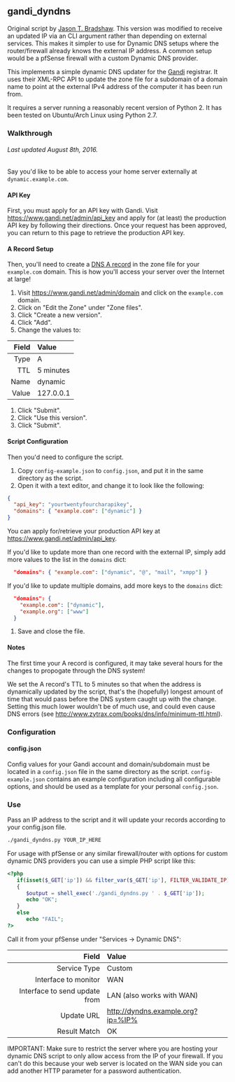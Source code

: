 gandi_dyndns
----

Original script by [Jason T. Bradshaw](https://github.com/jasontbradshaw). This version was modified to receive an updated IP via an CLI argument rather than depending on external services. This makes it simpler to use for Dynamic DNS setups where the router/firewall already knows the external IP address. A common setup would be a pfSense firewall with a custom Dynamic DNS provider.

This implements a simple dynamic DNS updater for the
[Gandi](https://www.gandi.net) registrar. It uses their XML-RPC API to update
the zone file for a subdomain of a domain name to point at the external IPv4
address of the computer it has been run from.

It requires a server running a reasonably recent version of Python 2. It has
been tested on Ubuntu/Arch Linux using Python 2.7.

### Walkthrough
###### Last updated August 8th, 2016.

Say you'd like to be able to access your home server externally at
`dynamic.example.com`.

#### API Key
First, you must apply for an API key with Gandi. Visit
https://www.gandi.net/admin/api_key and apply for (at least) the production API
key by following their directions. Once your request has been approved, you can
return to this page to retrieve the production API key.

#### A Record Setup
Then, you'll need to create a [DNS A
record](http://en.wikipedia.org/wiki/List_of_DNS_record_types) in the zone file
for your `example.com` domain. This is how you'll access your server over the
Internet at large!

1. Visit https://www.gandi.net/admin/domain and click on the `example.com`
   domain.
1. Click on "Edit the Zone" under "Zone files".
1. Click "Create a new version".
1. Click "Add".
1. Change the values to:

  | Field | Value
  | ----: | :----
  | Type  | A
  | TTL   | 5 minutes
  | Name  | dynamic
  | Value | 127.0.0.1

1. Click "Submit".
1. Click "Use this version".
1. Click "Submit".

#### Script Configuration
Then you'd need to configure the script.

1. Copy `config-example.json` to `config.json`, and put it in the same directory
   as the script.
1. Open it with a text editor, and change it to look like the following:

  ```json
  {
    "api_key": "yourtwentyfourcharapikey",
    "domains": { "example.com": ["dynamic"] }
  }
  ```

  You can apply for/retrieve your production API key at
  https://www.gandi.net/admin/api_key.

  If you'd like to update more than one record with the external IP, simply add
  more values to the list in the `domains` dict:

  ```json
    "domains": { "example.com": ["dynamic", "@", "mail", "xmpp"] }
  ```

  If you'd like to update multiple domains, add more keys to the `domains` dict:

  ```json
    "domains": {
      "example.com": ["dynamic"],
      "example.org": ["www"]
    }
  ```

1. Save and close the file.

#### Notes

The first time your A record is configured, it may take several hours
for the changes to propogate through the DNS system!

We set the A record's TTL to 5 minutes so that when the address is dynamically
updated by the script, that's the (hopefully) longest amount of time that would
pass before the DNS system caught up with the change. Setting this much lower
wouldn't be of much use, and could even cause DNS errors (see
http://www.zytrax.com/books/dns/info/minimum-ttl.html).

### Configuration

#### config.json
Config values for your Gandi account and domain/subdomain must be located in a
`config.json` file in the same directory as the script. `config-example.json`
contains an example configuration including all configurable options, and should
be used as a template for your personal `config.json`.

### Use
Pass an IP address to the script and it will update your records according to your config.json file.

```bash
./gandi_dyndns.py YOUR_IP_HERE
```

For usage with pfSense or any similar firewall/router with options for custom dynamic DNS providers you can use a simple PHP script like this:

```php
<?php
   if(isset($_GET['ip']) && filter_var($_GET['ip'], FILTER_VALIDATE_IP))
   {
      $output = shell_exec('./gandi_dyndns.py ' . $_GET['ip']);
      echo "OK";
   }
   else
      echo "FAIL";
?>
```

Call it from your pfSense under "Services -> Dynamic DNS":

| Field                             | Value
| ----:                             | :----
| Service Type                      | Custom
| Interface to monitor              | WAN
| Interface to send update from     | LAN (also works with WAN)
| Update URL                        | http://dyndns.example.org?ip=%IP%
| Result Match                      | OK

IMPORTANT: Make sure to restrict the server where you are hosting your dynamic DNS script to only allow access from the IP of your firewall. If you can't do this because your web server is located on the WAN side you can add another HTTP parameter for a password authentication.
